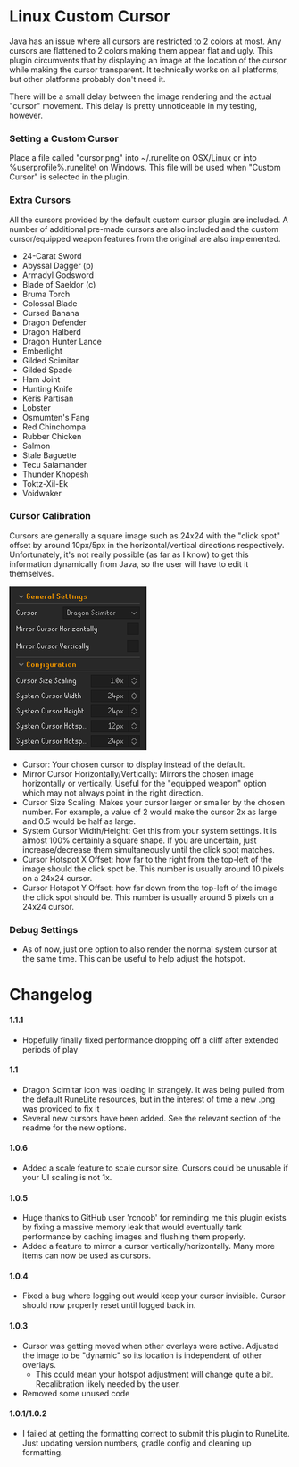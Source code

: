 # Linux Custom Cursor
Java has an issue where all cursors are restricted to 2 colors at most. Any cursors are flattened to 2 colors making 
them appear flat and ugly. This plugin circumvents that by displaying an image at the location of the cursor while 
making the cursor transparent. It technically works on all platforms, but other platforms probably don't need it.

There will be a small delay between the image rendering and the actual "cursor" movement. 
This delay is pretty unnoticeable in my testing, however.

### Setting a Custom Cursor
Place a file called "cursor.png" into ~/.runelite on OSX/Linux or into %userprofile%\.runelite\ on Windows. This file 
will be used when "Custom Cursor" is selected in the plugin.

### Extra Cursors
All the cursors provided by the default custom cursor plugin are included. A number of additional pre-made cursors
are also included and the custom cursor/equipped weapon features from the original are also implemented.

* 24-Carat Sword
* Abyssal Dagger (p)
* Armadyl Godsword
* Blade of Saeldor (c)
* Bruma Torch
* Colossal Blade
* Cursed Banana
* Dragon Defender
* Dragon Halberd
* Dragon Hunter Lance
* Emberlight
* Gilded Scimitar
* Gilded Spade
* Ham Joint
* Hunting Knife
* Keris Partisan
* Lobster
* Osmumten's Fang
* Red Chinchompa
* Rubber Chicken
* Salmon
* Stale Baguette
* Tecu Salamander
* Thunder Khopesh
* Toktz-Xil-Ek
* Voidwaker

### Cursor Calibration
Cursors are generally a square image such as 24x24 with the "click spot" offset by around 10px/5px 
in the horizontal/vertical directions respectively. Unfortunately, it's not really possible (as far as I know) to get 
this information dynamically from Java, so the user will have to edit it themselves.

![Settings](src/main/resources/general-settings-readme.png)
* Cursor: Your chosen cursor to display instead of the default.
* Mirror Cursor Horizontally/Vertically: Mirrors the chosen image horizontally or vertically. Useful for the "equipped weapon" option which may not always point in the right direction.
* Cursor Size Scaling: Makes your cursor larger or smaller by the chosen number. For example, a value of 2 would make the cursor 2x as large and 0.5 would be half as large.
* System Cursor Width/Height: Get this from your system settings. It is almost 100% certainly a square shape. If you are uncertain, just increase/decrease them simultaneously until the click spot matches.
* Cursor Hotspot X Offset: how far to the right from the top-left of the image should the click spot be. This number is usually around 10 pixels on a 24x24 cursor.
* Cursor Hotspot Y Offset: how far down from the top-left of the image the click spot should be. This number is usually around 5 pixels on a 24x24 cursor.

### Debug Settings
* As of now, just one option to also render the normal system cursor at the same time. This can be useful to help adjust the hotspot.

# Changelog
#### 1.1.1
* Hopefully finally fixed performance dropping off a cliff after extended periods of play
#### 1.1
* Dragon Scimitar icon was loading in strangely. It was being pulled from the default RuneLite resources, but in the interest of time a new .png was provided to fix it
* Several new cursors have been added. See the relevant section of the readme for the new options.
#### 1.0.6
* Added a scale feature to scale cursor size. Cursors could be unusable if your UI scaling is not 1x.
#### 1.0.5
* Huge thanks to GitHub user 'rcnoob' for reminding me this plugin exists by fixing a massive memory leak that would eventually tank performance by caching images and flushing them properly.
* Added a feature to mirror a cursor vertically/horizontally. Many more items can now be used as cursors.
#### 1.0.4
* Fixed a bug where logging out would keep your cursor invisible. Cursor should now properly reset until logged back in.
#### 1.0.3
* Cursor was getting moved when other overlays were active. Adjusted the image to be "dynamic" so its location is independent of other overlays.
  * This could mean your hotspot adjustment will change quite a bit. Recalibration likely needed by the user.
* Removed some unused code
#### 1.0.1/1.0.2
* I failed at getting the formatting correct to submit this plugin to RuneLite. Just updating version numbers, gradle config and cleaning up formatting.